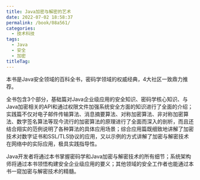 ```yaml
---
title: Java加密与解密的艺术
date: 2022-07-02 18:58:37
permalink: /book/08a561/
categories:
  - 技术科技
tags:
  - Java
  - 安全
  - 加密
titleTag: 
---
```


本书是Java安全领域的百科全书，密码学领域的权威经典，4大社区一致鼎力推荐。

全书包含3个部分，基础篇对Java企业级应用的安全知识、密码学核心知识、与Java加密相关的API和通过权限文件加强系统安全方面的知识进行了全面的介绍；实践篇不仅对电子邮件传输算法、消息摘要算法、对称加密算法、非对称加密算法、数字签名算法等现今流行的加密算法的原理进行了全面而深入的剖析，而且还结合翔实的范例说明了各种算法的具体应用场景；综合应用篇既细致地讲解了加密技术对数字证书和SSL/TLS协议的应用，又以示例的方式讲解了加密与解密技术在网络中的实际应用，极具实践指导性。

Java开发者将通过本书掌握密码学和Java加密与解密技术的所有细节；系统架构师将通过本书领悟构建安全企业级应用的要义；其他领域的安全工作者也能通过本书一窥加密与解密技术的精髓。

<!-- more -->

<BookShelf
album="https://cdn.staticaly.com/gh/jonsam-ng/image-hosting@master/oxygen-space/image.2ofgod62fy00.webp"
author="梁栋"
intro="本书是Java安全领域的百科全书，密码学领域的权威经典，4大社区一致鼎力推荐。"
publisher="机械工业出版社"
lang="中文"
:pages="465"
link="https://www.aliyundrive.com/s/9dqFw7zQM6g"
douban="https://book.douban.com/subject/4709510/"
/>
